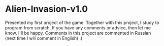 # Alien-Invasion-v1.0
Presented my first project of the game. Together with this project, I study to program from scratch. If you have any comments or advice, then let me know. I'll be happy. Comments in this project are commented in Russian (next time I will comment in English) :)
